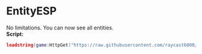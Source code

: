 # EntityESP
No limitations. You can now see all entities. \
**Script:**

```lua
loadstring(game:HttpGet("https://raw.githubusercontent.com/raycast6000/EntityESP/main/loader.lua"))()
```
